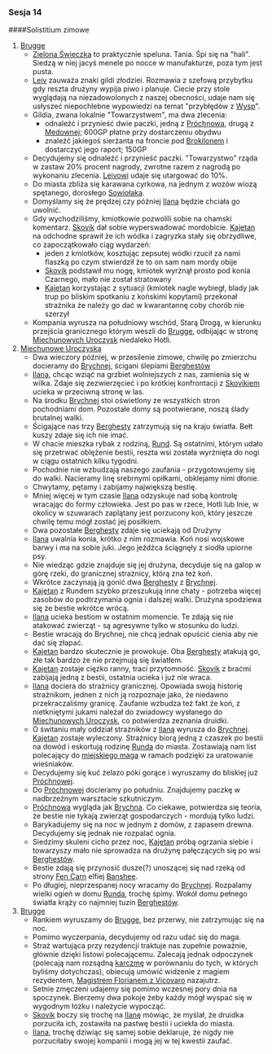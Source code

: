 ### Sesja 14
####Solistitium zimowe
1. [Brugge](#l_m_brugge)
    * [Zielona Świeczka](#l_zielona_swieczka) to praktycznie speluna. Tania. Śpi się na "hali". Siedzą w niej jacyś menele po nocce w manufakturze, poza tym jest pusta.
    * [Leiv](#p_leiv) zauważa znaki gildi złodziei. Rozmawia z szefową przybytku gdy reszta drużyny wypija piwo i planuje. Ciecie przy stole wyglądają na niezadowolonych z naszej obecności, udaje nam się usłyszeć niepochlebne wypowiedzi na temat "przybłędów z [Wysp](#l_wyspy_skellige)".
    * Gildia, zwana lokalnie "Towarzystwem", ma dwa zlecenia:
        * odnaleźć i przynieść dwie paczki, jedną z [Próchnowa](#l_prochnowa), drugą z [Medownej](#l_medowna); 600GP płatne przy dostarczeniu obydwu
        * znaleźć jakiegoś sierżanta na froncie pod [Brokilonem](#l_brokilon) i dostarczyć jego raport; 150GP
    * Decydujemy się odnaleźć i przynieść paczki. "Towarzystwo" rząda w zastaw 20% procent nagrody, zwrotne razem z nagrodą po wykonaniu zlecenia. [Leivowi](#p_leiv) udaje się utargować do 10%.
    * Do miasta zbliża się karawana cyrkowa, na jednym z wozów wiozą spętanego, dorosłego [Sowiołaka](#b_sowiolak). 
    * Domyślamy się że prędzej czy później [Ilana](#g_ilana) będzie chciała go uwolnić.
    * Gdy wychodziliśmy, kmiotkowie pozwolili sobie na chamski komentarz. [Skovik](#p_skovik) dał sobie wyperswadować mordobicie. [Kajetan](#g_kajetan) na odchodne sprawił że ich wódka i zagryzka stały się obrzydliwe, co zapoczątkowało ciąg wydarzeń:
        * jeden z kmiotków, kosztując zepsutej wódki rzucił za nami flaszką po czym stwierdził że to on sam nam mordy obije
        * [Skovik](#p_skovik) podstawił mu nogę, kmiotek wyrżnął prosto pod konia Czarnego, mało nie został stratowany
        * [Kajetan](#g_kajetan) korzystając z sytuacji (kmiotek nagle wybiegł, blady jak trup po bliskim spotkaniu z końskimi kopytami) przekonał strażnika że należy go dać w kwarantannę coby chorób nie szerzył
    * Kompania wyrusza na południowy wschód, Starą Drogą, w kierunku przejścia granicznego którym weszli do [Brugge](#l_brugge), odbijając w stronę [Miechunowych Uroczysk](#l_miechunowe_uroczyska) niedaleko Hotli.
2. [Miechunowe Uroczyska](#l_miechunowe_uroczyska)
    * Dwa wieczory później, w przesilenie zimowe, chwilę po zmierzchu docieramy do [Brychnej](#l_brychna), ścigani ślepiami [Berghestów](#b_barghest)
    * [Ilana](#g_ilana), chcąc wziąć na grzbiet wolniejszych z nas, zamienia się w wilka. Zdaje się zezwierzęcieć i po krótkiej konfrontacji z [Skovikiem](#p_skovik) ucieka w przeciwną stronę w las.
    * Na środku [Brychnej](#l_brychna) stoi oświetlony ze wszystkich stron pochodniami dom. Pozostałe domy są pootwierane, noszą ślady brutalnej walki.
    * Ścigające nas trzy [Berghesty](#b_barghest) zatrzymują się na kraju światła. Bełt kuszy zdaje się ich nie imać.
    * W chacie mieszka rybak z rodziną, [Rund](#p_rund). Są ostatnimi, którym udało się przetrwać oblężenie bestii, reszta wsi została wyrżnięta do nogi w ciągu ostatnich kilku tygodni.
    * Pochodnie nie wzbudzają naszego zaufania - przygotowujemy się do walki. Nacieramy linę srebrnymi opiłkami, obklejamy nimi dłonie.
    * Chwytamy, pętamy i zabijamy największą bestię.
    * Mniej więcej w tym czasie [Ilana](#g_ilana) odzyskuje nad sobą kontrolę wracając do formy człowieka. Jest po pas w rzece, Hotli lub Inie, w okolicy w szuwarach zaplątany jest porzucony koń, który jeszcze chwilę temu mógł zostać jej posiłkiem.
    * Dwa pozostałe [Berghesty](#b_barghest) zdaje się uciekają od Drużyny
    * [Ilana](#g_ilana) uwalnia konia, krótko z nim rozmawia. Koń nosi wojskowe barwy i ma na sobie juki. Jego jeźdźca ściągnęły z siodła upiorne psy.
    * Nie wiedząc gdzie znajduje się jej drużyna, decyduje się na galop w górę rzeki, do granicznej strażnicy, którą zna też koń.
    * Wkrótce zaczynają ją gonić dwa [Berghesty](#b_barghest) z [Brychnej](#l_brychna).
    * [Kajetan](#g_kajetan) z Rundem szybko przeszukują inne chaty - potrzeba więcej zasobów do podtrzymania ognia i dalszej walki. Drużyna spodziewa się że bestie wkrótce wrócą.
    * [Ilana](#g_ilana) ucieka bestiom w ostatnim momencie. Te zdają się nie atakować zwierząt - są agresywne tylko w stosunku do ludzi.
    * Bestie wracają do Brychnej, nie chcą jednak opuścić cienia aby nie dać się złapać.
    * [Kajetan](#g_kajetan) bardzo skutecznie je prowokuje. Oba [Berghesty](#b_barghest) atakują go, złe tak bardzo że nie przejmują się światłem.
    * [Kajetan](#g_kajetan) zostaje ciężko ranny, traci przytomność. [Skovik](#p_skovik) z braćmi zabijają jedną z bestii, ostatnia ucieka i już nie wraca.
    * [Ilana](#g_ilana) dociera do strażnicy granicznej. Opowiada swoją historię strażnikom, jednen z nich ją rozpoznaje jako, że niedawno przekraczaliśmy granicę. Zaufanie wzbudza też fakt że koń, z nietkniętymi jukami należał do zwiadowcy wysłanego do [Miechunowych Uroczysk](#l_miechunowe_uroczyska), co potwierdza zeznania druidki.
    * O świtaniu mały oddział strażników z [Ilaną](#g_ilana) wyrusza do [Brychnej](#l_brychna). [Kajetan](#g_kajetan) zostaje wyleczony. Strażnicy biorą jedną z czaszek po bestii na dowód i eskortują rodzinę [Runda](#p_rund) do miasta. Zostawiają nam list polecający do [miejskiego maga](#p_florian_z_vicovaro) w ramach podzięki za uratowanie wieśniaków.
    * Decydujemy się kuć żelazo póki gorące i wyruszamy do bliskiej już [Próchnowej](#l_prochnowa).
    * Do [Próchnowej](#l_prochnowa) docieramy po południu. Znajdujemy paczkę w nadbrzeżnym warsztacie szkutniczym.
    * [Próchnowa](#l_prochnowa) wygląda jak [Brychna](#l_brychna). Co ciekawe, potwierdza się teoria, że bestie nie tykają zwierząt gospodarczych - mordują tylko ludzi.
    * Barykadujemy się na noc w jednym z domów, z zapasem drewna. Decydujemy się jednak nie rozpalać ognia. 
    * Siedzimy skuleni cicho przez noc, [Kajetan](#g_kajetan) próbą ogrzania siebie i towarzyszy mało nie sprowadza na drużynę pałęczących się po wsi [Berghestów](#b_barghest).
    * Bestie zdają się przynosić dusze(?) unoszącej się nad rzeką od strony [Fen Carn](#l_fen_carn) elfiej [Banshee](#b_banshee).
    * Po długiej, nieprzespanej nocy wracamy do [Brychnej](#l_brychna). Rozpalamy wielki ogień w domu [Runda](#p_rund), trochę śpimy. Wokół domu pełnego światła krąży co najmniej tuzin [Berghestów](#b_barghest).
3. [Brugge](#l_m_brugge)
    * Rankiem wyruszamy do [Brugge](#l_m_brugge), bez przerwy, nie zatrzymując się na noc.
    * Pomimo wyczerpania, decydujemy od razu udać się do maga.
    * Straż wartująca przy rezydencji traktuje nas zupełnie poważnie, głównie dzięki listowi polecającemu. Zalecają jednak odpoczynek (polecają nam rozsądną [karczmę](#l_ostoja) w porównaniu do tych, w których byliśmy dotychczas), obiecują umówić widzenie z magiem rezydentem, [Magistrem Florianem z Vicovaro](#p_florian_z_vicovaro) nazajutrz.
    * Setnie zmęczeni udajemy się pomimo wczesnej pory dnia na spoczynek. Bierzemy dwa pokoje żeby każdy mógł wyspać się w wygodnym łóżku i należycie wypocząć.
    * [Skovik](#p_skovik) boczy się trochę na [Ilanę](#g_ilana) mówiąc, że myślał, że druidka porzuciła ich, zostawiła na pastwę bestii i uciekła do miasta.
    * [Ilana](#g_ilana), trochę dziwiąc się samej sobie deklaruje, że nigdy nie porzuciłaby swojej kompanii i mogą jej w tej kwestii zaufać.